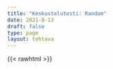 ```yaml
---
title: "Keskustelutesti: Random"
date: 2021-8-13
draft: false
type: page
layout: tehtava
---
```


{{< rawhtml >}}
<div id="cardArea"></div>

  <div id="lukumaara"></div>
  <div id="buttonArea" class="grid grid-cols-1"></div>

<div id="nappaimet" class="hidden lg:block" style="text-align:center; margin:0 auto; width:50%;"> 
</div>

<script>

$(document).ready(function() {

  var currentQuestion = 0;
  var qbank = [
	["What is the capital of Assyria?"],
  ["How big is big?"],
  ["Where am I?"],
  ["What's going on?"],
  ["When am I?"],
  ];

window.addEventListener('keydown', (e) => {
    if (e.keyCode === 32 && e.target === document.body) {
      e.preventDefault();
    }
  });

  document.body.onkeydown = function(event) {
    event = event || window.event;
    var keycode = event.charCode || event.keyCode;
    if (keycode === 39 && currentQuestion < qbank.length + 1) {
    currentQuestion++;
    beginActivity();
    }
  }

for (var a=[],i=0;i<5;++i) a[i]=i;

function shufflee(array) {
  var tmp, current, top = array.length;
  if(top) while(--top) {
    current = Math.floor(Math.random() * (top + 1));
    tmp = array[current];
    array[current] = array[top];
    array[top] = tmp;
  }
  return array;
}

qbank = shufflee(qbank);

  beginActivity();
  seuraava();
  kortinVaihto();

 
 	function beginActivity() {
    $("#cardArea").empty();
    $("#cardArea").append('<div id="card1" class="card">' + qbank[currentQuestion] + '</div>');
    $("#card1").css("background-color", "#1F2937");
    if (currentQuestion == qbank.length) {
      $("#cardArea").empty();
      $("#buttonArea").empty();
      $("#cardArea").append('<div id="done">Task done</div>');
    }
  }
  
    function restartPage() {
        window.location.reload();
   }

  function seuraava() {
    $("#buttonArea").append('<div id="nextButton">Seuraava</div>');
    $("#nextButton").on("click", function() {
      if (currentQuestion < qbank.length - 1) {
        currentQuestion++;
        beginActivity();}
      else {
      $("#cardArea").empty();
      $("#buttonArea").empty();
      $("#buttonArea").append('<div id="restartButton" onClick="refreshPage()">Aloita alusta</div>');
      $("#cardArea").append('<div id="done">Task done</div>');
      }
      }
   )
  }
})
</script>

<style>
   #cardArea{
    width: 95%;
    height: 300px;
    margin: auto;
    margin-top: 20px;
    position: relative;
    overflow: hidden;
   }

   .card{
    width: 100%;
    height: 300px;
    position: absolute;
    text-align: center;
    font-size: 1.3em;
    color: #efefef;
    cursor: pointer;
    padding: 1em;
    display: flex;
    justify-content: center;
    align-items: center;
   }
   
   #nextButton{
    width:40%;
    text-align: center;
    font-size: 1em;
    padding:10px;
    cursor: pointer;
    color: #efefef;
    margin: auto;
    background-color: #1F2937;
    border: 1px solid  #000000;
    font: inherit;
   }
   
   #restartButton{
    width: 40%;
    text-align: center;
    font-size: 1em;
    padding: 10px;
    cursor: pointer;
    color: #efefef;
    margin: auto;
    background-color: #1F2937;
    border: 1px solid  #000000;
    font: inherit;
   }
  
   #lukumaara{
     padding-top: .7em;
     padding-bottom: .7em;
     text-align: center;
     font-size: 1em;
   }

   #valikko {
    display: flex;
    align-items: center;
    justify-content: center;
  }
  
  #valikko button {
    background-color: #FFFFFF;
    color: black;
    border: none;
    padding-left: 10px;
    padding-right: 10px;
    padding-top: 10px;
  }

  .dark #valikko button {
    background: #181A1B;
    color: white;
    border: none;
    padding-left: 10px;
    padding-right: 10px;
    padding-top: 10px;
  }
  
  div#done {
width: 100%;
    height: 300px;
    position: absolute;
    text-align: center;
    font-size: 1.3em;
    color: black;
    cursor: pointer;
    padding: 1em;
    background-color: white;
    display: flex;
    justify-content: center;
    align-items: center;
  }
  </style>